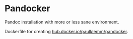 # Pandocker

Pandoc installation with more or less sane environment.

Dockerfile for creating [hub.docker.io/paulklemm/pandocker](hub.docker.io/paulklemm/pandocker).
